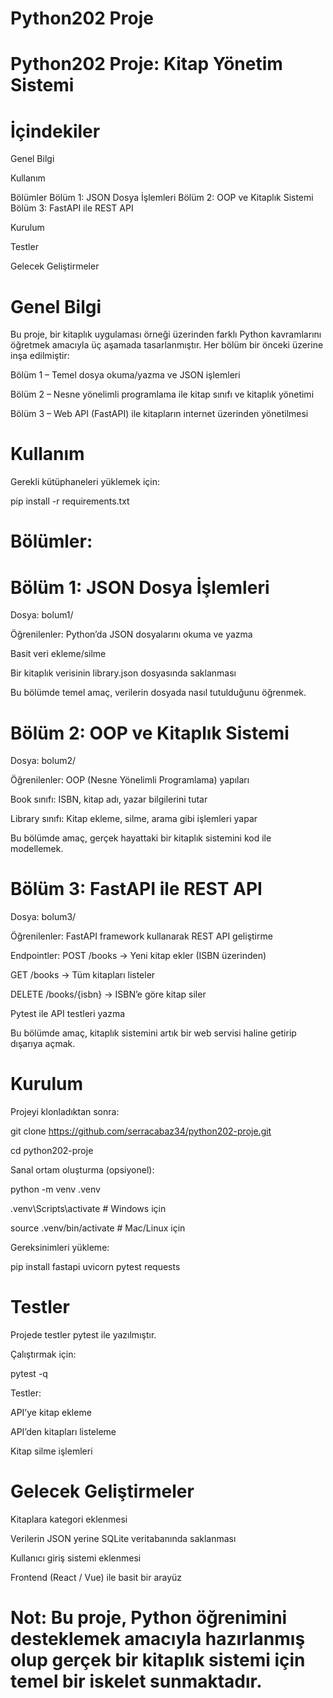 ﻿# Python202 Proje
# Python202 Proje: Kitap Yönetim Sistemi

# İçindekiler
Genel Bilgi

Kullanım

Bölümler
Bölüm 1: JSON Dosya İşlemleri
Bölüm 2: OOP ve Kitaplık Sistemi
Bölüm 3: FastAPI ile REST API

Kurulum

Testler

Gelecek Geliştirmeler

# Genel Bilgi
Bu proje, bir kitaplık uygulaması örneği üzerinden farklı Python kavramlarını öğretmek amacıyla üç aşamada tasarlanmıştır.
Her bölüm bir önceki üzerine inşa edilmiştir:

Bölüm 1 – Temel dosya okuma/yazma ve JSON işlemleri

Bölüm 2 – Nesne yönelimli programlama ile kitap sınıfı ve kitaplık yönetimi

Bölüm 3 – Web API (FastAPI) ile kitapların internet üzerinden yönetilmesi

# Kullanım
Gerekli kütüphaneleri yüklemek için:

pip install -r requirements.txt

# Bölümler:

# Bölüm 1: JSON Dosya İşlemleri
Dosya: bolum1/

Öğrenilenler:
Python’da JSON dosyalarını okuma ve yazma

Basit veri ekleme/silme

Bir kitaplık verisinin library.json dosyasında saklanması

Bu bölümde temel amaç, verilerin dosyada nasıl tutulduğunu öğrenmek.

# Bölüm 2: OOP ve Kitaplık Sistemi
Dosya: bolum2/

Öğrenilenler:
OOP (Nesne Yönelimli Programlama) yapıları

Book sınıfı: ISBN, kitap adı, yazar bilgilerini tutar

Library sınıfı: Kitap ekleme, silme, arama gibi işlemleri yapar

Bu bölümde amaç, gerçek hayattaki bir kitaplık sistemini kod ile modellemek.

# Bölüm 3: FastAPI ile REST API
Dosya: bolum3/

Öğrenilenler:
FastAPI framework kullanarak REST API geliştirme

Endpointler:
POST /books → Yeni kitap ekler (ISBN üzerinden)

GET /books → Tüm kitapları listeler

DELETE /books/{isbn} → ISBN’e göre kitap siler

Pytest ile API testleri yazma

Bu bölümde amaç, kitaplık sistemini artık bir web servisi haline getirip dışarıya açmak.

# Kurulum
Projeyi klonladıktan sonra:

git clone https://github.com/serracabaz34/python202-proje.git

cd python202-proje

Sanal ortam oluşturma (opsiyonel):

python -m venv .venv

.venv\Scripts\activate  # Windows için

source .venv/bin/activate  # Mac/Linux için

Gereksinimleri yükleme:

pip install fastapi uvicorn pytest requests

# Testler

Projede testler pytest ile yazılmıştır.

Çalıştırmak için:

pytest -q

Testler:

API’ye kitap ekleme

API’den kitapları listeleme

Kitap silme işlemleri

# Gelecek Geliştirmeler

Kitaplara kategori eklenmesi

Verilerin JSON yerine SQLite veritabanında saklanması

Kullanıcı giriş sistemi eklenmesi

Frontend (React / Vue) ile basit bir arayüz

# Not: Bu proje, Python öğrenimini desteklemek amacıyla hazırlanmış olup gerçek bir kitaplık sistemi için temel bir iskelet sunmaktadır.




